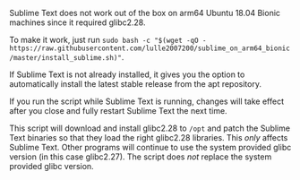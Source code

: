 Sublime Text does not work out of the box on arm64 Ubuntu 18.04 Bionic machines since it required glibc2.28.  

To make it work, just run `sudo bash -c "$(wget -qO - https://raw.githubusercontent.com/lulle2007200/sublime_on_arm64_bionic/master/install_sublime.sh)"`.  

If Sublime Text is not already installed, it gives you the option to automatically install the latest stable release from the apt repository.  

If you run the script while Sublime Text is running, changes will take effect after you close and fully restart Sublime Text the next time.  

This script will download and install glibc2.28 to `/opt` and patch the Sublime Text binaries so that they load the right glibc2.28 libraries. This *only* affects Sublime Text. Other programs will continue to use the system provided glibc version (in this case glibc2.27). The script does *not* replace the system provided glibc version.

